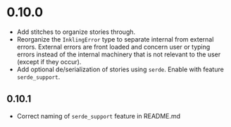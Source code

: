 # 0.10.0

*   Add stitches to organize stories through.
*   Reorganize the `InklingError` type to separate internal from external errors. External errors are front loaded and concern user or typing errors instead of the internal machinery that is not relevant to the user (except if they occur).
*   Add optional de/serialization of stories using `serde`. Enable with feature `serde_support`.

## 0.10.1

*   Correct naming of `serde_support` feature in README.md 
